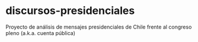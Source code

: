 # discursos-presidenciales
Proyecto de análisis de mensajes presidenciales de Chile frente al congreso pleno (a.k.a. cuenta pública)
